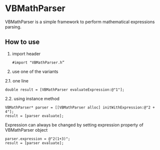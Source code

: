 VBMathParser
============

VBMathParser is a simple framework to perform mathematical expressions parsing.

## How to use

1. import header

    `#import "VBMathParser.h”`

2. use one of the variants

2.1. one line

    double result = [VBMathParser evaluateExpression:@"1"];

2.2. using instance method

    VBMathParser* parser = [[VBMathParser alloc] initWithExpression:@"2 + 4"];
    result = [parser evaluate];

Expression can always be changed by setting expression property of VBMathParser object

    parser.expression = @"2(1+3)";
    result = [parser evaluate];
